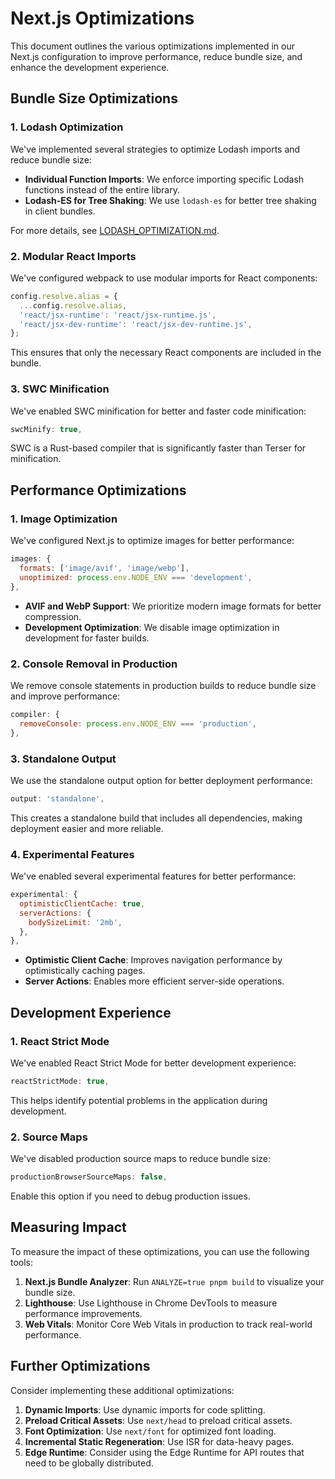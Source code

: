 # Next.js Optimizations

This document outlines the various optimizations implemented in our Next.js configuration to improve performance, reduce bundle size, and enhance the development experience.

## Bundle Size Optimizations

### 1. Lodash Optimization

We've implemented several strategies to optimize Lodash imports and reduce bundle size:

- **Individual Function Imports**: We enforce importing specific Lodash functions instead of the entire library.
- **Lodash-ES for Tree Shaking**: We use `lodash-es` for better tree shaking in client bundles.

For more details, see [LODASH_OPTIMIZATION.md](./LODASH_OPTIMIZATION.md).

### 2. Modular React Imports

We've configured webpack to use modular imports for React components:

```javascript
config.resolve.alias = {
  ...config.resolve.alias,
  'react/jsx-runtime': 'react/jsx-runtime.js',
  'react/jsx-dev-runtime': 'react/jsx-dev-runtime.js',
};
```

This ensures that only the necessary React components are included in the bundle.

### 3. SWC Minification

We've enabled SWC minification for better and faster code minification:

```javascript
swcMinify: true,
```

SWC is a Rust-based compiler that is significantly faster than Terser for minification.

## Performance Optimizations

### 1. Image Optimization

We've configured Next.js to optimize images for better performance:

```javascript
images: {
  formats: ['image/avif', 'image/webp'],
  unoptimized: process.env.NODE_ENV === 'development',
},
```

- **AVIF and WebP Support**: We prioritize modern image formats for better compression.
- **Development Optimization**: We disable image optimization in development for faster builds.

### 2. Console Removal in Production

We remove console statements in production builds to reduce bundle size and improve performance:

```javascript
compiler: {
  removeConsole: process.env.NODE_ENV === 'production',
},
```

### 3. Standalone Output

We use the standalone output option for better deployment performance:

```javascript
output: 'standalone',
```

This creates a standalone build that includes all dependencies, making deployment easier and more reliable.

### 4. Experimental Features

We've enabled several experimental features for better performance:

```javascript
experimental: {
  optimisticClientCache: true,
  serverActions: {
    bodySizeLimit: '2mb',
  },
},
```

- **Optimistic Client Cache**: Improves navigation performance by optimistically caching pages.
- **Server Actions**: Enables more efficient server-side operations.

## Development Experience

### 1. React Strict Mode

We've enabled React Strict Mode for better development experience:

```javascript
reactStrictMode: true,
```

This helps identify potential problems in the application during development.

### 2. Source Maps

We've disabled production source maps to reduce bundle size:

```javascript
productionBrowserSourceMaps: false,
```

Enable this option if you need to debug production issues.

## Measuring Impact

To measure the impact of these optimizations, you can use the following tools:

1. **Next.js Bundle Analyzer**: Run `ANALYZE=true pnpm build` to visualize your bundle size.
2. **Lighthouse**: Use Lighthouse in Chrome DevTools to measure performance improvements.
3. **Web Vitals**: Monitor Core Web Vitals in production to track real-world performance.

## Further Optimizations

Consider implementing these additional optimizations:

1. **Dynamic Imports**: Use dynamic imports for code splitting.
2. **Preload Critical Assets**: Use `next/head` to preload critical assets.
3. **Font Optimization**: Use `next/font` for optimized font loading.
4. **Incremental Static Regeneration**: Use ISR for data-heavy pages.
5. **Edge Runtime**: Consider using the Edge Runtime for API routes that need to be globally distributed. 